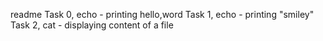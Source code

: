 readme
Task 0, echo - printing hello,word
Task 1, echo - printing "smiley"
Task 2, cat - displaying content of a file
